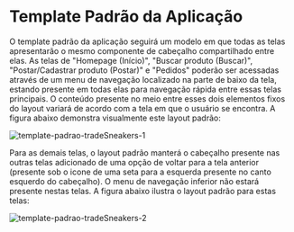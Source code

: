 # Template Padrão da Aplicação

O template padrão da aplicação seguirá um modelo em que todas as telas apresentarão o mesmo componente de cabeçalho compartilhado entre elas. As telas de "Homepage (Início)", "Buscar produto (Buscar)", "Postar/Cadastrar produto (Postar)" e "Pedidos" poderão ser acessadas através de um menu de navegação localizado na parte de baixo da tela, estando presente em todas elas para navegação rápida entre essas telas principais. O conteúdo presente no meio entre esses dois elementos fixos do layout variará de acordo com a tela em que o usuário se encontra. A figura abaixo demonstra visualmente este layout padrão:

![template-padrao-tradeSneakers-1](https://user-images.githubusercontent.com/74699119/194441615-1103a277-980f-4eb0-9577-c2ba73099a1e.png)

Para as demais telas, o layout padrão manterá o cabeçalho presente nas outras telas adicionado de uma opção de voltar para a tela anterior (presente sob o icone de uma seta para a esquerda presente no canto esquerdo do cabeçalho). O menu de navegação inferior não estará presente nestas telas. A figura abaixo ilustra o layout padrão para estas telas:

![template-padrao-tradeSneakers-2](https://user-images.githubusercontent.com/74699119/194441620-0b816880-1564-4a87-be41-8c46bbf7fcc9.png)
